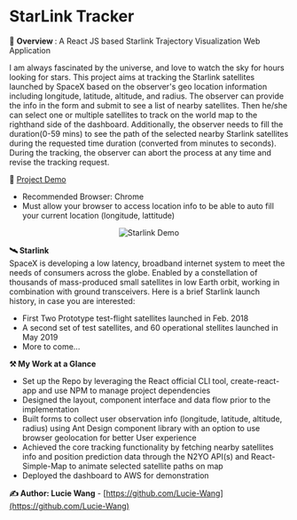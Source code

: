 # StarLink Tracker
:dizzy: <strong> Overview </strong>: A React JS based Starlink Trajectory Visualization Web Application
<p>I am always fascinated by the universe, and love to watch the sky for hours looking for stars. This project aims at tracking the Starlink satellites launched by SpaceX based on the observer's geo location information including longitude, latitude, altitude, and radius. The observer can provide the info in the form and submit to see a list of nearby satellites. Then he/she can select one or multiple satellites to track on the world map to the righthand side of the dashboard. Additionally, the observer needs to fill the duration(0-59 mins) to see the path of the selected nearby Starlink satellites during the requested time duration (converted from minutes to seconds). During the tracking, the observer can abort the process at any time and revise the tracking request.</p>
<div>
  
🌟 [Project Demo](https://project.dmuwydazhsh8r.amplifyapp.com/)
* Recommended Browser: Chrome
* Must allow your browser to access location info to be able to auto fill your current location (longitude, lattitude)
</div>

<div align="center">
  
![Starlink Demo](./starlink_demo_I.gif)
  
</div>

<strong>🛰️ Starlink </strong><br>
SpaceX is developing a low latency, broadband internet system to meet the needs of consumers across the globe. Enabled by a constellation of thousands of mass-produced small satellites in low Earth orbit, working in combination with ground transceivers. Here is a brief Starlink launch history, in case you are interested: 
<ul>
  <li>First Two Prototype test-flight satellites launched in Feb. 2018</li>
  <li>A second set of test satellites, and 60 operational stellites launched in May 2019</li>
  <li>More to come...</li>
 </ul>
<strong> ⚒ My Work at a Glance</strong>
<ul>
  <li>Set up the Repo by leveraging the React official CLI tool, create-react-app and use NPM to manage project dependencies</li>
  <li>Designed the layout, component interface and data flow prior to the implementation </li>
  <li>Built forms to collect user observation info (longitude, latitude, altitude, radius) using Ant Design component library with an option to use browser geolocation for better User experience </li>
  <li>Achieved the core tracking functionality by fetching nearby satellites info and position prediction data through the N2YO API(s) and React-Simple-Map to animate selected satellite paths on map</li>
  <li>Deployed the dashboard to AWS for demonstration</li>
</ul>

**✍ Author: Lucie Wang** - [https://github.com/Lucie-Wang](https://github.com/Lucie-Wang)
